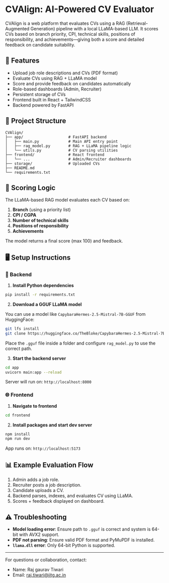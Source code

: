 
# CVAlign: AI-Powered CV Evaluator

CVAlign is a web platform that evaluates CVs using a RAG (Retrieval-Augmented Generation) pipeline with a local LLaMA-based LLM. It scores CVs based on branch priority, CPI, technical skills, positions of responsibility, and achievements—giving both a score and detailed feedback on candidate suitability.

## 🚀 Features

- Upload job role descriptions and CVs (PDF format)
- Evaluate CVs using RAG + LLaMA model
- Score and provide feedback on candidates automatically
- Role-based dashboards (Admin, Recruiter)
- Persistent storage of CVs
- Frontend built in React + TailwindCSS
- Backend powered by FastAPI

## 📁 Project Structure

```
CVAlign/
├── app/                    # FastAPI backend
│   ├── main.py             # Main API entry point
│   ├── rag_model.py        # RAG + LLaMA pipeline logic
│   └── utils.py            # CV parsing utilities
├── frontend/               # React frontend
│   └── ...                 # Admin/Recruiter dashboards
├── storage/                # Uploaded CVs
├── README.md
└── requirements.txt
```

## 🧠 Scoring Logic

The LLaMA-based RAG model evaluates each CV based on:
1. **Branch** (using a priority list)
2. **CPI / CGPA**
3. **Number of technical skills**
4. **Positions of responsibility**
5. **Achievements**

The model returns a final score (max 100) and feedback.

## 🖥️ Setup Instructions

### 🔧 Backend

1. **Install Python dependencies**

```bash
pip install -r requirements.txt
```

2. **Download a GGUF LLaMA model**

You can use a model like `CapybaraHermes-2.5-Mistral-7B-GGUF` from HuggingFace:

```bash
git lfs install
git clone https://huggingface.co/TheBloke/CapybaraHermes-2.5-Mistral-7B-GGUF
```

Place the `.gguf` file inside a folder and configure `rag_model.py` to use the correct path.

3. **Start the backend server**

```bash
cd app
uvicorn main:app --reload
```

Server will run on: `http://localhost:8000`

### 🌐 Frontend

1. **Navigate to frontend**

```bash
cd frontend
```

2. **Install packages and start dev server**

```bash
npm install
npm run dev
```

App runs on: `http://localhost:5173`

## 📊 Example Evaluation Flow

1. Admin adds a job role.
2. Recruiter posts a job description.
3. Candidate uploads a CV.
4. Backend parses, indexes, and evaluates CV using LLaMA.
5. Scores + feedback displayed on dashboard.

## ⚠️ Troubleshooting

- **Model loading error**: Ensure path to `.gguf` is correct and system is 64-bit with AVX2 support.
- **PDF not parsing**: Ensure valid PDF format and PyMuPDF is installed.
- **`llama.dll` error**: Only 64-bit Python is supported.


---

For questions or collaboration, contact:

- Name: Raj gaurav Tiwari
- Email: raj.tiwari@iitg.ac.in
